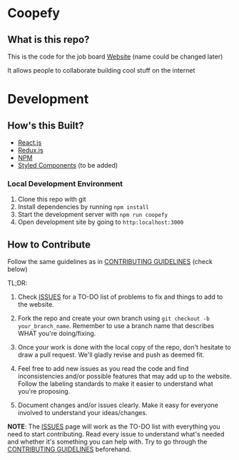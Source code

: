# Coopefy

## **What is this repo?**

This is the code for the job board [Website](https://www.coopefy.com) (name could be changed later)

It allows people to collaborate building cool stuff on the internet 

# **Development**

## **How's this Built?**

- [React.js](https://reactjs.org/)
- [Redux.js](https://redux.js.org/)
- [NPM](https://www.npmjs.com/)
- [Styled Components](https://styled-components.com/) (to be added)

### Local Development Environment

1. Clone this repo with git
2. Install dependencies by running `npm install`
3. Start the development server with `npm run coopefy` 
4. Open development site by going to `http:localhost:3000`

## **How to Contribute**

Follow the same guidelines as in [CONTRIBUTING GUIDELINES](https://github.com/Developer-DAO/developerdao.com/blob/main/docs/CONTRIBUTING.md) (check below)

TL;DR:

1. Check [ISSUES](https://github.com/angeljgomezc/Coopefy/issues) for a TO-DO list of problems to fix and things to add to the website.

2. Fork the repo and create your own branch using `git checkout -b your_branch_name`. Remember to use a branch name that describes WHAT you're doing/fixing.

3. Once your work is done with the local copy of the repo, don't hesitate to draw a pull request. We'll gladly revise and push as deemed fit.

4. Feel free to add new issues as you read the code and find inconsistencies and/or possible features that may add up to the website. Follow the labeling standards to make it easier to understand what you're proposing. 

5. Document changes and/or issues clearly. Make it easy for everyone involved to understand your ideas/changes. 

**NOTE**: The [ISSUES](https://github.com/angeljgomezc/Coopefy/issues) page will work as the TO-DO list with everything you need to start contributing. Read every issue to understand what's needed and whether it's something you can help with. Try to go through the [CONTRIBUTING GUIDELINES](https://github.com/Developer-DAO/developerdao.com/blob/main/docs/CONTRIBUTING.md) beforehand. 

